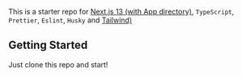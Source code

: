 This is a starter repo for [Next.js 13 (with App directory)](https://nextjs.org/), `TypeScript`, `Prettier`, `Eslint`, `Husky` and [Tailwind)](https://tailwindcss.com/)

## Getting Started

Just clone this repo and start!
